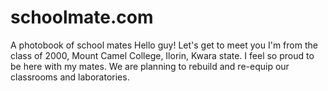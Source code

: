 # schoolmate.com
A photobook of school mates
Hello guy! Let's get to meet you
I'm from the class of 2000, Mount Camel College, Ilorin, Kwara state.
I feel so proud to be here with my mates.
We are planning to rebuild and re-equip our classrooms and laboratories.
